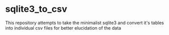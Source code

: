 # sqlite3_to_csv
This repository attempts to take the minimalist sqlite3 and convert it's tables into individual csv files for better elucidation of the data
